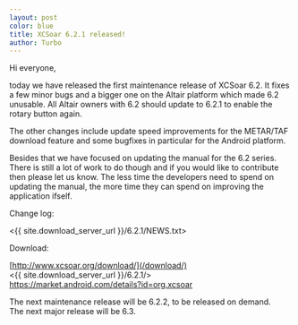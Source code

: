 ```yaml
---
layout: post
color: blue
title: XCSoar 6.2.1 released!
author: Turbo
---
```

Hi everyone,

today we have released the first maintenance release of XCSoar 6.2. It fixes a 
few minor bugs and a bigger one on the Altair platform which made 6.2 unusable.
All Altair owners with 6.2 should update to 6.2.1 to enable the rotary button 
again.

The other changes include update speed improvements for the METAR/TAF 
download feature and some bugfixes in particular for the Android platform.

Besides that we have focused on updating the manual for the 6.2 series. There
is still a lot of work to do though and if you would like to contribute then
please let us know. The less time the developers need to spend on updating the 
manual, the more time they can spend on improving the application ifself.

Change log:

 <{{ site.download_server_url }}/6.2.1/NEWS.txt>

Download:

 [http://www.xcsoar.org/download/](/download/)  
 <{{ site.download_server_url }}/6.2.1/>  
 <https://market.android.com/details?id=org.xcsoar>  

The next maintenance release will be 6.2.2, to be released on demand.  
The next major release will be 6.3.


